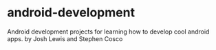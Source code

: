 # android-development
Android development projects for learning how to develop cool android apps.
by Josh Lewis and Stephen Cosco